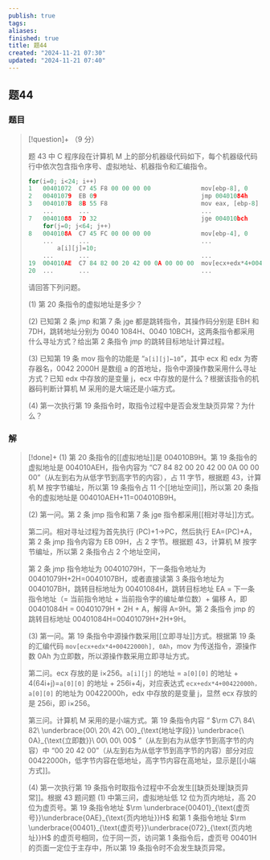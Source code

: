 ```yaml
---
publish: true
tags: 
aliases: 
finished: true
title: 题44
created: "2024-11-21 07:30"
updated: "2024-11-21 07:40"
---
```

## 题44
### 题目
> [!question]+
> （9 分）
> 
> 题 43 中 C 程序段在计算机 M 上的部分机器级代码如下，每个机器级代码行中依次包含指令序号、虚拟地址、机器指令和汇编指令。
> 
> ```cpp
> for(i=0; i<24; i++)
> 1   00401072  C7 45 F8 00 00 00 00              mov[ebp-8], 0
> 2   00401079  EB 09                             jmp 00401084h
> 3   0040107B  8B 55 F8                          mov eax, [ebp-8]
>     ...       ...                               ...
> 7   00401088  7D 32                             jge 004010bch
>     for(j=0; j<64; j++)
> 8   0040108A  C7 45 FC 00 00 00 00              mov[ebp-4], 0
>     ...       ...                               ...
>         a[i][j]=10;
>     ...       ...                               ...
> 19  004010AE  C7 84 82 00 20 42 00 0A 00 00 00  mov[ecx+edx*4+00422000h], 0Ah
> 20  ...       ...                               ...
> ```
> 
> 请回答下列问题。
> 
> (1) 第 20 条指令的虚拟地址是多少？
> 
> (2) 已知第 2 条 jmp 和第 7 条 jge 都是跳转指令，其操作码分别是 EBH 和 7DH，跳转地址分别为 0040 1084H、0040 10BCH，这两条指令都采用什么寻址方式？给出第 2 条指令 jmp 的跳转目标地址计算过程。
> 
> (3) 已知第 19 条 mov 指令的功能是 “`a[i][j]←10`”，其中 ecx 和 edx 为寄存器名，0042 2000H 是数组 a 的首地址，指令中源操作数采用什么寻址方式？已知 edx 中存放的是变量 j，ecx 中存放的是什么？根据该指令的机器码判断计算机 M 采用的是大端还是小端方式。
> 
> (4) 第一次执行第 19 条指令时，取指令过程中是否会发生缺页异常？为什么？
### 解
> [!done]+
> (1) 第 20 条指令的[[虚拟地址]]是 004010B9H。第 19 条指令的虚拟地址是 004010AEH，指令内容为 “C7 84 82 00 20 42 00 0A 00 00 00”（从左到右为从低字节到高字节的内容），占 11 字节，根据题 43，计算机 M 按字节编址，所以第 19 条指令占 11 个[[地址空间]]，所以第 20 条指令的虚拟地址是 004010AEH+11=004010B9H。
> 
> (2) 第一问。第 2 条 jmp 指令和第 7 条 jge 指令都采用[[相对寻址]]方式。
> 
> 第二问。相对寻址过程为首先执行 (PC)+1→PC，然后执行 EA=(PC)+A，第 2 条 jmp 指令内容为 EB 09H，占 2 字节。根据题 43，计算机 M 按字节编址，所以第 2 条指令占 2 个地址空间，
> 
> 第 2 条 jmp 指令地址为 00401079H，下一条指令地址为 00401079H+2H=0040107BH，或者直接读第 3 条指令地址为 0040107BH，跳转目标地址为 00401084H，跳转目标地址 EA = 下一条指令地址（= 当前指令地址 + 当前指令字的编址单位数）+ 偏移 A，即 00401084H = 00401079H + 2H + A，解得 A=9H。第 2 条指令 jmp 的跳转目标地址 00401084H=00401079H+2H+9H。
> 
> (3) 第一问。第 19 条指令中源操作数采用[[立即寻址]]方式。根据第 19 条的汇编代码 `mov[ecx+edx*4+00422000h], 0Ah`，mov 为传送指令，源操作数 0Ah 为立即数，所以源操作数采用立即寻址方式。
> 
> 第二问。ecx 存放的是 i×256。`a[i][j]` 的地址 = `a[0][0]` 的地址 + 4(64i+j)=`a[0][0]` 的地址 + 256i+4j，对应表达式 `ecx+edx*4+00422000h，a[0][0]` 的地址为 00422000h，edx 中存放的是变量 j，显然 ecx 存放的是 256i，即 i×256。
> 
> 第三问。计算机 M 采用的是小端方式。第 19 条指令内容 “ $\rm C7\ 84\ 82\ \underbrace{00\ 20\ 42\ 00}_{\text{地址字段}} \underbrace{\ 0A}_{\text{立即数}}\ 00\ 00\ 00$ ”（从左到右为从低字节到高字节的内容）中 “00 20 42 00”（从左到右为从低字节到高字节的内容）部分对应 00422000h，低字节内容在低地址，高字节内容在高地址，显示是[[小端方式]]。
> 
> (4) 第一次执行第 19 条指令时取指令过程中不会发生[[缺页处理|缺页异常]]。根据 43 题问题 (1) 中第三问，虚拟地址低 12 位为页内地址，高 20 位为虚页号。第 19 条指令地址 $\rm \underbrace{00401}_{\text{虚页号}}\underbrace{0AE}_{\text{页内地址}}H$ 和第 1 条指令地址 $\rm \underbrace{00401}_{\text{虚页号}}\underbrace{072}_{\text{页内地址}}H$ 的虚页号相同，位于同一页，访问第 1 条指令后，虚页号 00401H 的页面一定位于主存中，所以第 19 条指令时不会发生缺页异常。